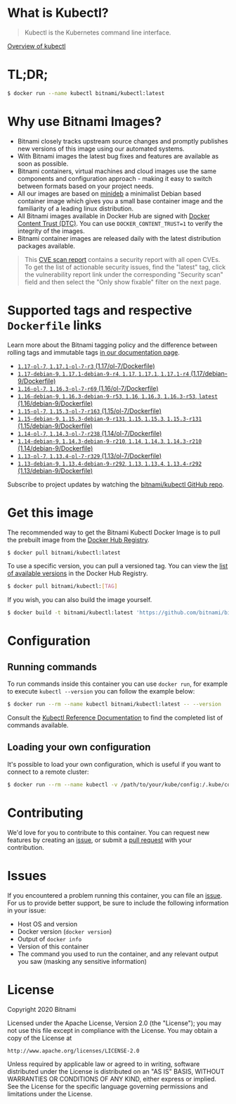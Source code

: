 
# What is Kubectl?

> Kubectl is the Kubernetes command line interface.

[Overview of kubectl](https://kubernetes.io/docs/reference/kubectl/overview/)

# TL;DR;

```bash
$ docker run --name kubectl bitnami/kubectl:latest
```

# Why use Bitnami Images?

* Bitnami closely tracks upstream source changes and promptly publishes new versions of this image using our automated systems.
* With Bitnami images the latest bug fixes and features are available as soon as possible.
* Bitnami containers, virtual machines and cloud images use the same components and configuration approach - making it easy to switch between formats based on your project needs.
* All our images are based on [minideb](https://github.com/bitnami/minideb) a minimalist Debian based container image which gives you a small base container image and the familiarity of a leading linux distribution.
* All Bitnami images available in Docker Hub are signed with [Docker Content Trust (DTC)](https://docs.docker.com/engine/security/trust/content_trust/). You can use `DOCKER_CONTENT_TRUST=1` to verify the integrity of the images.
* Bitnami container images are released daily with the latest distribution packages available.


> This [CVE scan report](https://quay.io/repository/bitnami/kubectl?tab=tags) contains a security report with all open CVEs. To get the list of actionable security issues, find the "latest" tag, click the vulnerability report link under the corresponding "Security scan" field and then select the "Only show fixable" filter on the next page.

# Supported tags and respective `Dockerfile` links

Learn more about the Bitnami tagging policy and the difference between rolling tags and immutable tags [in our documentation page](https://docs.bitnami.com/containers/how-to/understand-rolling-tags-containers/).


* [`1.17-ol-7`, `1.17.1-ol-7-r3` (1.17/ol-7/Dockerfile)](https://github.com/bitnami/bitnami-docker-kubectl/blob/1.17.1-ol-7-r3/1.17/ol-7/Dockerfile)
* [`1.17-debian-9`, `1.17.1-debian-9-r4`, `1.17`, `1.17.1`, `1.17.1-r4` (1.17/debian-9/Dockerfile)](https://github.com/bitnami/bitnami-docker-kubectl/blob/1.17.1-debian-9-r4/1.17/debian-9/Dockerfile)
* [`1.16-ol-7`, `1.16.3-ol-7-r69` (1.16/ol-7/Dockerfile)](https://github.com/bitnami/bitnami-docker-kubectl/blob/1.16.3-ol-7-r69/1.16/ol-7/Dockerfile)
* [`1.16-debian-9`, `1.16.3-debian-9-r53`, `1.16`, `1.16.3`, `1.16.3-r53`, `latest` (1.16/debian-9/Dockerfile)](https://github.com/bitnami/bitnami-docker-kubectl/blob/1.16.3-debian-9-r53/1.16/debian-9/Dockerfile)
* [`1.15-ol-7`, `1.15.3-ol-7-r163` (1.15/ol-7/Dockerfile)](https://github.com/bitnami/bitnami-docker-kubectl/blob/1.15.3-ol-7-r163/1.15/ol-7/Dockerfile)
* [`1.15-debian-9`, `1.15.3-debian-9-r131`, `1.15`, `1.15.3`, `1.15.3-r131` (1.15/debian-9/Dockerfile)](https://github.com/bitnami/bitnami-docker-kubectl/blob/1.15.3-debian-9-r131/1.15/debian-9/Dockerfile)
* [`1.14-ol-7`, `1.14.3-ol-7-r238` (1.14/ol-7/Dockerfile)](https://github.com/bitnami/bitnami-docker-kubectl/blob/1.14.3-ol-7-r238/1.14/ol-7/Dockerfile)
* [`1.14-debian-9`, `1.14.3-debian-9-r210`, `1.14`, `1.14.3`, `1.14.3-r210` (1.14/debian-9/Dockerfile)](https://github.com/bitnami/bitnami-docker-kubectl/blob/1.14.3-debian-9-r210/1.14/debian-9/Dockerfile)
* [`1.13-ol-7`, `1.13.4-ol-7-r329` (1.13/ol-7/Dockerfile)](https://github.com/bitnami/bitnami-docker-kubectl/blob/1.13.4-ol-7-r329/1.13/ol-7/Dockerfile)
* [`1.13-debian-9`, `1.13.4-debian-9-r292`, `1.13`, `1.13.4`, `1.13.4-r292` (1.13/debian-9/Dockerfile)](https://github.com/bitnami/bitnami-docker-kubectl/blob/1.13.4-debian-9-r292/1.13/debian-9/Dockerfile)

Subscribe to project updates by watching the [bitnami/kubectl GitHub repo](https://github.com/bitnami/bitnami-docker-kubectl).

# Get this image

The recommended way to get the Bitnami Kubectl Docker Image is to pull the prebuilt image from the [Docker Hub Registry](https://hub.docker.com/r/bitnami/kubectl).

```bash
$ docker pull bitnami/kubectl:latest
```

To use a specific version, you can pull a versioned tag. You can view the [list of available versions](https://hub.docker.com/r/bitnami/kubectl/tags/) in the Docker Hub Registry.

```bash
$ docker pull bitnami/kubectl:[TAG]
```

If you wish, you can also build the image yourself.

```bash
$ docker build -t bitnami/kubectl:latest 'https://github.com/bitnami/bitnami-docker-kubectl.git#master:1.16/debian-9'
```

# Configuration

## Running commands

To run commands inside this container you can use `docker run`, for example to execute `kubectl --version` you can follow the example below:

```bash
$ docker run --rm --name kubectl bitnami/kubectl:latest -- --version
```

Consult the [Kubectl Reference Documentation](https://kubernetes.io/docs/reference/generated/kubectl/kubectl-commands) to find the completed list of commands available.

## Loading your own configuration

It's possible to load your own configuration, which is useful if you want to connect to a remote cluster:

```bash
$ docker run --rm --name kubectl -v /path/to/your/kube/config:/.kube/config bitnami/kubectl:latest
```

# Contributing

We'd love for you to contribute to this container. You can request new features by creating an [issue](https://github.com/bitnami/bitnami-docker-kubectl/issues), or submit a [pull request](https://github.com/bitnami/bitnami-docker-kubectl/pulls) with your contribution.

# Issues

If you encountered a problem running this container, you can file an [issue](https://github.com/bitnami/bitnami-docker-kubectl/issues). For us to provide better support, be sure to include the following information in your issue:

- Host OS and version
- Docker version (`docker version`)
- Output of `docker info`
- Version of this container
- The command you used to run the container, and any relevant output you saw (masking any sensitive information)

# License

Copyright 2020 Bitnami

Licensed under the Apache License, Version 2.0 (the "License");
you may not use this file except in compliance with the License.
You may obtain a copy of the License at

    http://www.apache.org/licenses/LICENSE-2.0

Unless required by applicable law or agreed to in writing, software
distributed under the License is distributed on an "AS IS" BASIS,
WITHOUT WARRANTIES OR CONDITIONS OF ANY KIND, either express or implied.
See the License for the specific language governing permissions and
limitations under the License.
